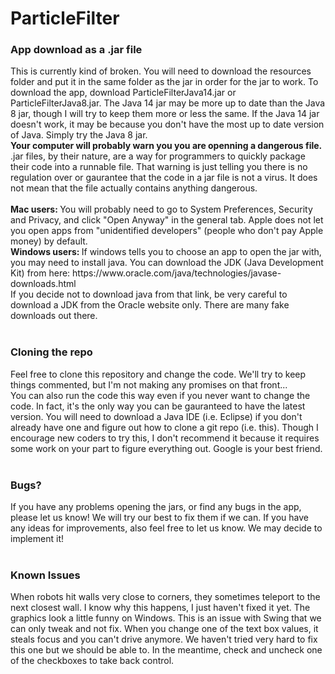 # ParticleFilter

<h3> App download as a .jar file </h3>
This is currently kind of broken. You will need to download the resources folder and put it in the same folder as the jar in order for the jar to work. To download the app, download ParticleFilterJava14.jar or ParticleFilterJava8.jar. The Java 14 jar may be more up to date than the Java 8 jar, though I will try to keep them more or less the same. If the Java 14 jar doesn't work, it may be because you don't have the most up to date version of Java. Simply try the Java 8 jar. <br>
<strong> Your computer will probably warn you you are openning a dangerous file. </strong> .jar files, by their nature, are a way for programmers to quickly package their code into a runnable file. That warning is just telling you there is no regulation over or gaurantee that the code in a jar file is not a virus.  It does not mean that the file actually contains anything dangerous. <br><br>
<strong> Mac users: </strong> You will probably need to go to System Preferences, Security and Privacy, and click "Open Anyway" in the general tab. Apple does not let you open apps from "unidentified developers" (people who don't pay Apple money) by default. <br>
<strong> Windows users: </strong> If windows tells you to choose an app to open the jar with, you may need to install java. You can download the JDK (Java Development Kit) from here: https://www.oracle.com/java/technologies/javase-downloads.html <br>
If you decide not to download java from that link, be very careful to download a JDK from the Oracle website only. There are many fake downloads out there.
<br><br>

<h3> Cloning the repo </h3>
Feel free to clone this repository and change the code.  We'll try to keep things commented, but I'm not making any promises on that front... <br>
You can also run the code this way even if you never want to change the code. In fact, it's the only way you can be gauranteed to have the latest version. You will need to download a Java IDE (i.e. Eclipse) if you don't already have one and figure out how to clone a git repo (i.e. this). Though I encourage new coders to try this, I don't recommend it because it requires some work on your part to figure everything out. Google is your best friend.
<br><br>

<h3> Bugs? </h3>
If you have any problems opening the jars, or find any bugs in the app, please let us know! We will try our best to fix them if we can.  If you have any ideas for improvements, also feel free to let us know. We may decide to implement it!
<br><br>

<h3> Known Issues </h3>
When robots hit walls very close to corners, they sometimes teleport to the next closest wall. I know why this happens, I just haven't fixed it yet.
The graphics look a little funny on Windows. This is an issue with Swing that we can only tweak and not fix.
When you change one of the text box values, it steals focus and you can't drive anymore. We haven't tried very hard to fix this one but we should be able to. In the meantime, check and uncheck one of the checkboxes to take back control.

